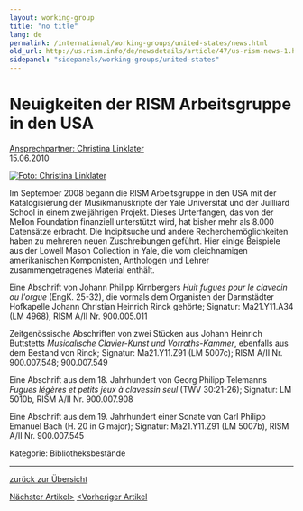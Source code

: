 ```yaml
---
layout: working-group
title: "no title"
lang: de
permalink: /international/working-groups/united-states/news.html
old_url: http://us.rism.info/de/newsdetails/article/47/us-rism-news-1.html
sidepanel: "sidepanels/working-groups/united-states"
---
```


# Neuigkeiten der RISM Arbeitsgruppe in den USA

[Ansprechpartner: Christina Linklater](mailto:linklat@fas.harvard.edu)  
 15.06.2010

[![Foto: Christina Linklater](/uploads/_processed_/csm_US-TelemannSeite1_03_42487347d3.jpg)](/index.php?eID=tx_cms_showpic&file=3596&md5=dd8de2fd77b96dbe101fb253d79cd5739f37e0bc&parameters%5B0%5D=YTo0OntzOjU6IndpZHRoIjtzOjQ6IjgwMG0iO3M6NjoiaGVpZ2h0IjtzOjM6IjYw&parameters%5B1%5D=MCI7czo3OiJib2R5VGFnIjtzOjQyOiI8Ym9keSBiZ0NvbG9yPSIjZmZmZmZmIiBz&parameters%5B2%5D=dHlsZT0ibWFyZ2luOjA7Ij4iO3M6NDoid3JhcCI7czozNzoiPGEgaHJlZj0iamF2&parameters%5B3%5D=YXNjcmlwdDpjbG9zZSgpOyI%2BIHwgPC9hPiI7fQ%3D%3D)

Im September 2008 begann die RISM Arbeitsgruppe in den USA mit der Katalogisierung der Musikmanuskripte der Yale Universität und der Juilliard School in einem zweijährigen Projekt. Dieses Unterfangen, das von der Mellon Foundation finanziell unterstützt wird, hat bisher mehr als 8.000 Datensätze erbracht. Die Incipitsuche und andere Recherchemöglichkeiten haben zu mehreren neuen Zuschreibungen geführt. Hier einige Beispiele aus der Lowell Mason Collection in Yale, die vom gleichnamigen amerikanischen Komponisten, Anthologen und Lehrer zusammengetragenes Material enthält.

Eine Abschrift von Johann Philipp Kirnbergers _Huit fugues pour le clavecin ou l'orgue_ (EngK. 25-32), die vormals dem Organisten der Darmstädter Hofkapelle Johann Christian Heinrich Rinck gehörte; Signatur: Ma21.Y11.A34 (LM 4968), RISM A/II Nr. 900.005.011

Zeitgenössische Abschriften von zwei Stücken aus Johann Heinrich Buttstetts _Musicalische Clavier-Kunst und Vorraths-Kammer_, ebenfalls aus dem Bestand von Rinck; Signatur: Ma21.Y11.Z91 (LM 5007c); RISM A/II Nr. 900.007.548; 900.007.549

Eine Abschrift aus dem 18. Jahrhundert von Georg Philipp Telemanns _Fugues légères et petits jeux à clavessin seul_ (TWV 30:21-26); Signatur: LM 5010b, RISM A/II Nr. 900.007.908

Eine Abschrift aus dem 19. Jahrhundert einer Sonate von Carl Philipp Emanuel Bach (H. 20 in G major); Signatur: Ma21.Y11.Z91 (LM 5007b), RISM A/II Nr. 900.007.545

 Kategorie: Bibliotheksbestände   

* * *

[zurück zur Übersicht](de/home.html)
  
  

[Nächster Artikel\>](de/newsdetails/article/47/us-rism-news.html "US RISM news")
[\<Vorheriger Artikel](de/newsdetails/article/47/new-rism-working-group-in-poland.html "New RISM Working Group in Poland")